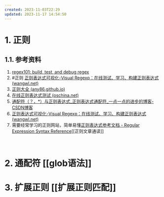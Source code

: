 ```yaml
---
created: 2023-11-03T22:29
updated: 2023-11-17 14:54:50
---
```

# 1. 正则

## 1.1. 参考资料

1. [regex101: build, test, and debug regex](https://regex101.com/r/sB9wW6/1)
2. #正则 [正则表达式可视化-Visual Regexp：在线测试、学习、构建正则表达式 (wangwl.net)](https://wangwl.net/static/projects/visualRegex#source=%5E(%3F%3A%5Ba-z%5D%5Ba-z0-9-%5D*%7C(el%5Ba-z0-9-%5D*%7Cvue%5Ba-z0-9-%5D*)(__%5BA-Za-z0-9-_%5D*)%3F)%24&match=card-item&method=test)
3. [正则大全 (any86.github.io)](https://any86.github.io/any-rule/)
4. [在线正则表达式测试 (oschina.net)](https://tool.oschina.net/regex/)
5. [通配符（？，*）与正则表达式_正则表达式通配符_一点一点的进步的博客-CSDN博客](https://blog.csdn.net/yh13572438258/article/details/121545229)
6. [正则表达式可视化-Visual Regexp：在线测试、学习、构建正则表达式 (wangwl.net)](https://wangwl.net/static/projects/visualRegex#source=%5E(%3F%3A%5Ba-z%5D%5Ba-z0-9-%5D*%7C(el%5Ba-z0-9-%5D*%7Cvue%5Ba-z0-9-%5D*)(__%5BA-Za-z0-9-_%5D*)%3F)%24&match=card-item&method=test)
7. 需要经常学习的正则网站，简单易懂[正则表达式参考文档 - Regular Expression Syntax Reference](http://www.regexlab.com/zh/regref.htm)[[正则文章通读]]

　　‍
# 2. 通配符 [[glob语法]]
# 3. 扩展正则 [[扩展正则匹配]]